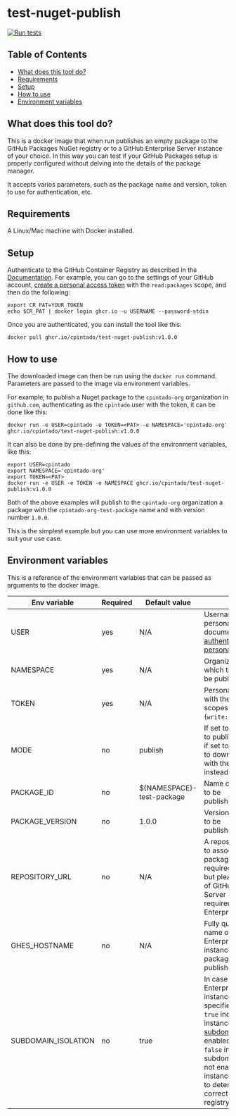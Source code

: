 # test-nuget-publish

[![Run tests](https://github.com/cpintado/test-nuget-publish/actions/workflows/run-tests.yml/badge.svg)](https://github.com/cpintado/test-nuget-publish/actions/workflows/run-tests.yml)

## Table of Contents

- [What does this tool do?](#what-does-this-tool-do?)
- [Requirements](#requirements)
- [Setup](#setup)
- [How to use](#how-to-use)
- [Environment variables](#environment-variables)

## What does this tool do?

This is a docker image that when run publishes an empty package to the GitHub Packages NuGet registry or to a GitHub Enterprise Server instance of your choice. In this way you can test if your GitHub Packages setup is properly configured without delving into the details of the package manager.

It accepts varios parameters, such as the package name and version, token to use for authentication, etc.

## Requirements

A Linux/Mac machine with Docker installed.

## Setup

Authenticate to the GitHub Container Registry as described in the [Documentation](https://docs.github.com/en/packages/working-with-a-github-packages-registry/working-with-the-container-registry#authenticating-to-the-container-registry). For example, you can go to the settings of your GitHub account, [create a personal access token](https://docs.github.com/en/authentication/keeping-your-account-and-data-secure/creating-a-personal-access-token) with the `read:packages` scope, and then do the following:

```
export CR_PAT=YOUR_TOKEN
echo $CR_PAT | docker login ghcr.io -u USERNAME --password-stdin
```

Once you are authenticated, you can install the tool like this:

```
docker pull ghcr.io/cpintado/test-nuget-publish:v1.0.0
```

## How to use

The downloaded image can then be run using the `docker run` command. Parameters are passed to the image via environment variables.

For example, to publish a Nuget package to the `cpintado-org` organization in `github.com`, authenticating as the `cpintado` user with the <PAT> token, it can be done like this:

```
docker run -e USER=cpintado -e TOKEN=<PAT> -e NAMESPACE='cpintado-org' ghcr.io/cpintado/test-nuget-publish:v1.0.0
```

It can also be done by pre-defining the values of the environment variables, like this:


```
export USER=cpintado
export NAMESPACE='cpintado-org'
export TOKEN=<PAT>
docker run -e USER -e TOKEN -e NAMESPACE ghcr.io/cpintado/test-nuget-publish:v1.0.0
```

Both of the above examples will publish to the `cpintado-org` organization a package with the `cpintado-org-test-package` name and with version number `1.0.0`.

This is the simplest example but you can use more environment variables to suit your use case.

## Environment variables

This is a reference of the environment variables that can be passed as arguments to the docker image.

| **Env variable** | **Required** | **Default value** | **Notes** |
|------------------|--------------|-------------------|-----------|
| USER | yes | N/A | Username of your personal account, as documented in [authenticating with a personal access token](https://docs.github.com/en/packages/working-with-a-github-packages-registry/working-with-the-nuget-registry#authenticating-with-a-personal-access-token) |
| NAMESPACE | yes | N/A | Organization or user to which the package will be published |
| TOKEN | yes | N/A | Personal access token with the necessary scopes (`write:packages`) |
| MODE | no | publish | If set to `publish` it tries to publish the package, if set to `download` it tries to download a package with the same name instead |
| PACKAGE_ID | no | ${NAMESPACE}-test-package | Name of the package to be published/downloaded
| PACKAGE_VERSION | no | 1.0.0 | Version of the package to be published/downloaded
| REPOSITORY_URL | no | N/A | A repository to which to associate the package to. This is not required in `github.com`, but please note that as of GitHub Enterprise Server 3.8 this is still a requirement for GitHub Enterprise Server. |
| GHES_HOSTNAME | no | N/A | Fully qualified domain name of a GitHub Enterprise Server instance to which the package has to be published/downloaded. |
| SUBDOMAIN_ISOLATION | no | true | In case a GitHub Enterprise Server instance has been specified, a value of `true` indicates the instance has [subdomain isolation](https://docs.github.com/en/enterprise-server@3.8/admin/configuration/configuring-network-settings/enabling-subdomain-isolation) enabled. A value of `false` indicates that subdomain isolation is not enabled for the instance. This is used to determine the correct URL of the registry. 



